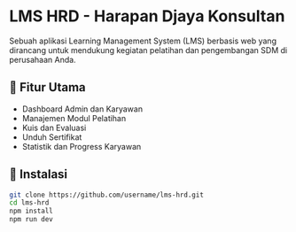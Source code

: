# LMS HRD - Harapan Djaya Konsultan

Sebuah aplikasi Learning Management System (LMS) berbasis web yang dirancang untuk mendukung kegiatan pelatihan dan pengembangan SDM di perusahaan Anda.

## 🚀 Fitur Utama
- Dashboard Admin dan Karyawan
- Manajemen Modul Pelatihan
- Kuis dan Evaluasi
- Unduh Sertifikat
- Statistik dan Progress Karyawan

## 🔧 Instalasi
```bash
git clone https://github.com/username/lms-hrd.git
cd lms-hrd
npm install
npm run dev

